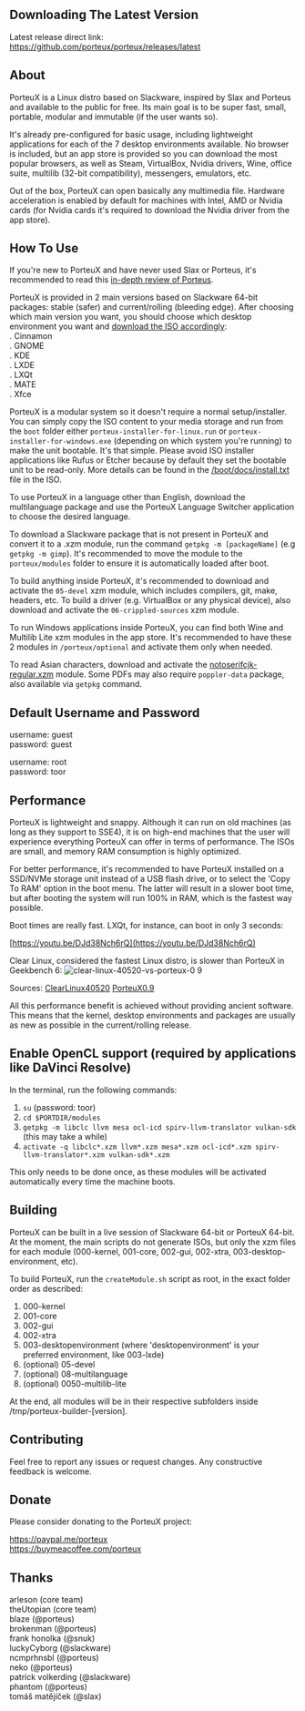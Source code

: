 ## Downloading The Latest Version

Latest release direct link: https://github.com/porteux/porteux/releases/latest

## About

PorteuX is a Linux distro based on Slackware, inspired by Slax and Porteus and available to the public for free. Its main goal is to be super fast, small, portable, modular and immutable (if the user wants so).

It's already pre-configured for basic usage, including lightweight applications for each of the 7 desktop environments available. No browser is included, but an app store is provided so you can download the most popular browsers, as well as Steam, VirtualBox, Nvidia drivers, Wine, office suite, multilib (32-bit compatibility), messengers, emulators, etc.

Out of the box, PorteuX can open basically any multimedia file. Hardware acceleration is enabled by default for machines with Intel, AMD or Nvidia cards (for Nvidia cards it's required to download the Nvidia driver from the app store).

## How To Use

If you're new to PorteuX and have never used Slax or Porteus, it's recommended to read this [in-depth review of Porteus](https://medium.com/@fulalas/porteus-5-review-a-different-and-powerful-linux-distro-33df8789a758).

PorteuX is provided in 2 main versions based on Slackware 64-bit packages: stable (safer) and current/rolling (bleeding edge). After choosing which main version you want, you should choose which desktop environment you want and [download the ISO accordingly](https://github.com/porteux/porteux/releases/latest): <br />
. Cinnamon<br />
. GNOME<br />
. KDE<br />
. LXDE<br />
. LXQt<br />
. MATE<br />
. Xfce<br />

PorteuX is a modular system so it doesn't require a normal setup/installer. You can simply copy the ISO content to your media storage and run from the `boot` folder either `porteux-installer-for-linux.run` or `porteux-installer-for-windows.exe` (depending on which system you're running) to make the unit bootable. It's that simple. Please avoid ISO installer applications like Rufus or Etcher because by default they set the bootable unit to be read-only. More details can be found in the [/boot/docs/install.txt](https://github.com/porteux/porteux/blob/main/boot/boot/docs/install.txt) file in the ISO.

To use PorteuX in a language other than English, download the multilanguage package and use the PorteuX Language Switcher application to choose the desired language.

To download a Slackware package that is not present in PorteuX and convert it to a .xzm module, run the command `getpkg -m [packageName]` (e.g `getpkg -m gimp`). It's recommended to move the module to the `porteux/modules` folder to ensure it is automatically loaded after boot.

To build anything inside PorteuX, it's recommended to download and activate the `05-devel` xzm module, which includes compilers, git, make, headers, etc. To build a driver (e.g. VirtualBox or any physical device), also download and activate the `06-crippled-sources` xzm module.

To run Windows applications inside PorteuX, you can find both Wine and Multilib Lite xzm modules in the app store. It's recommended to have these 2 modules in `/porteux/optional` and activate them only when needed.

To read Asian characters, download and activate the [notoserifcjk-regular.xzm](https://github.com/porteux/porteux/raw/main/common/notoserifcjk-regular.xzm) module. Some PDFs may also require `poppler-data` package, also available via `getpkg` command.

## Default Username and Password

username: guest<br />
password: guest<br />

username: root<br />
password: toor<br />

## Performance

PorteuX is lightweight and snappy. Although it can run on old machines (as long as they support to SSE4), it is on high-end machines that the user will experience everything PorteuX can offer in terms of performance. The ISOs are small, and memory RAM consumption is highly optimized.

For better performance, it's recommended to have PorteuX installed on a SSD/NVMe storage unit instead of a USB flash drive, or to select the 'Copy To RAM' option in the boot menu. The latter will result in a slower boot time, but after booting the system will run 100% in RAM, which is the fastest way possible.

Boot times are really fast. LXQt, for instance, can boot in only 3 seconds:

[https://youtu.be/DJd38Nch6rQ](https://youtu.be/DJd38Nch6rQ)

Clear Linux, considered the fastest Linux distro, is slower than PorteuX in Geekbench 6:
![clear-linux-40520-vs-porteux-0 9](https://github.com/porteux/porteux/assets/126424580/8ff3cb62-91a0-4171-8c05-133e75845c6b)

Sources:
[ClearLinux40520](https://browser.geekbench.com/v6/cpu/4073056)
[PorteuX0.9](https://browser.geekbench.com/v6/cpu/4087178)

All this performance benefit is achieved without providing ancient software. This means that the kernel, desktop environments and packages are usually as new as possible in the current/rolling release.

## Enable OpenCL support (required by applications like DaVinci Resolve)

In the terminal, run the following commands: <br />
1. `su` (password: toor) <br />
2. `cd $PORTDIR/modules` <br />
3. `getpkg -m libclc llvm mesa ocl-icd spirv-llvm-translator vulkan-sdk` (this may take a while) <br />
4. `activate -q libclc*.xzm llvm*.xzm mesa*.xzm ocl-icd*.xzm spirv-llvm-translator*.xzm vulkan-sdk*.xzm` <br />

This only needs to be done once, as these modules will be activated automatically every time the machine boots.

## Building

PorteuX can be built in a live session of Slackware 64-bit or PorteuX 64-bit. At the moment, the main scripts do not generate ISOs, but only the xzm files for each module (000-kernel, 001-core, 002-gui, 002-xtra, 003-desktop-environment, etc).

To build PorteuX, run the `createModule.sh` script as root, in the exact folder order as described: <br />
1. 000-kernel<br />
2. 001-core<br />
3. 002-gui<br />
4. 002-xtra<br />
5. 003-desktopenvironment (where 'desktopenvironment' is your preferred environment, like 003-lxde)<br />
6. (optional) 05-devel<br />
7. (optional) 08-multilanguage<br />
8. (optional) 0050-multilib-lite<br />

At the end, all modules will be in their respective subfolders inside /tmp/porteux-builder-[version].

## Contributing

Feel free to report any issues or request changes. Any constructive feedback is welcome.

## Donate

Please consider donating to the PorteuX project:

https://paypal.me/porteux<br />
https://buymeacoffee.com/porteux<br />

## Thanks

arleson (core team)<br />
theUtopian (core team)<br />
blaze (@porteus)<br />
brokenman (@porteus)<br />
frank honolka (@snuk)<br />
luckyCyborg (@slackware)<br />
ncmprhnsbl (@porteus)<br />
neko (@porteus)<br />
patrick volkerding (@slackware)<br />
phantom (@porteus)<br />
tomáš matějíček (@slax)<br />
